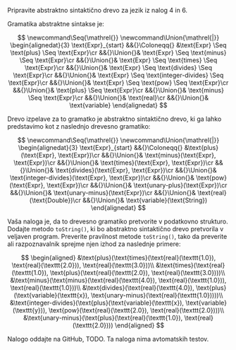 Pripravite abstraktno sintaktično drevo za jezik iz nalog 4 in 6.

Gramatika abstraktne sintakse je:

$$
\newcommand\Seq{\mathrel{}}
\newcommand\Union{\mathrel{|}}
\begin{alignedat}{3}
    \text{Expr}_{start} &&{}\Coloneqq{} &\text{Expr} \Seq \text{plus} \Seq \text{Expr}\cr
&&{}\Union{}& \text{Expr} \Seq \text{minus} \Seq \text{Expr}\cr
&&{}\Union{}& \text{Expr} \Seq \text{times} \Seq \text{Expr}\cr
&&{}\Union{}& \text{Expr} \Seq \text{divides} \Seq \text{Expr}\cr
&&{}\Union{}& \text{Expr} \Seq \text{integer-divides} \Seq \text{Expr}\cr
&&{}\Union{}& \text{Expr} \Seq \text{pow} \Seq \text{Expr}\cr
&&{}\Union{}& \text{plus} \Seq \text{Expr}\cr
&&{}\Union{}& \text{minus} \Seq \text{Expr}\cr
&&{}\Union{}& \text{real}\cr
&&{}\Union{}& \text{variable}
\end{alignedat}
$$

Drevo izpelave za to gramatko je abstraktno sintaktično drevo, ki ga lahko predstavimo kot z naslednjo drevesno gramatiko:

$$
\newcommand\Seq{\mathrel{}}
\newcommand\Union{\mathrel{|}}
\begin{alignedat}{3}
    \text{Expr}_{start} &&{}\Coloneqq{} &\text{plus}(\text{Expr}, \text{Expr})\cr
&&{}\Union{}& \text{minus}(\text{Expr}, \text{Expr})\cr
&&{}\Union{}& \text{times}(\text{Expr}, \text{Expr})\cr
&&{}\Union{}& \text{divides}(\text{Expr}, \text{Expr})\cr
&&{}\Union{}& \text{integer-divides}(\text{Expr}, \text{Expr})\cr
&&{}\Union{}& \text{pow}(\text{Expr}, \text{Expr})\cr
&&{}\Union{}& \text{unary-plus}(\text{Expr})\cr
&&{}\Union{}& \text{unary-minus}(\text{Expr})\cr
&&{}\Union{}& \text{real}(\text{Double})\cr
&&{}\Union{}& \text{variable}(\text{String})
\end{alignedat}
$$

Vaša naloga je, da to drevesno gramatiko pretvorite v podatkovno strukturo. Dodajte metodo `toString()`, ki bo abstraktno sintaktično drevo pretvorila v veljaven program. Preverite pravilnost metode `toString()`, tako da preverite ali razpoznavalnik sprejme njen izhod za naslednje primere:

$$
\begin{aligned}
&\text{plus}(\text{times}(\text{real}(\texttt{1.0}), \text{real}(\texttt{2.0})), \text{real}(\texttt{3.0}))\\
&\text{times}(\text{real}(\texttt{1.0}), \text{plus}(\text{real}(\texttt{2.0}), \text{real}(\texttt{3.0})))\\
&\text{minus}(\text{minus}(\text{real}(\texttt{4.0}), \text{real}(\texttt{1.0})), \text{real}(\texttt{1.0}))\\
&\text{divides}(\text{real}(\texttt{4.0}), \text{plus}(\text{variable}(\texttt{x}), \text{unary-minus}(\text{real}(\texttt{1.0}))))\\
&\text{integer-divides}(\text{plus}(\text{variable}(\texttt{x}), \text{variable}(\texttt{y})), \text{pow}(\text{real}(\texttt{2.0}), \text{real}(\texttt{2.0})))\\
&\text{unary-minus}(\text{plus}(\text{real}(\texttt{1.0}), \text{real}(\texttt{2.0})))
\end{aligned}
$$

Nalogo oddajte na GitHub, TODO. Ta naloga nima avtomatskih testov.
